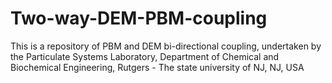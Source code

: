 # Two-way-DEM-PBM-coupling
This is a repository of PBM and DEM bi-directional coupling, undertaken by the Particulate Systems Laboratory, Department of Chemical and Biochemical Engineering, Rutgers - The state university of NJ, NJ, USA
